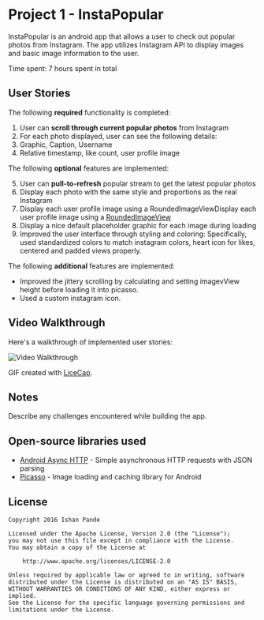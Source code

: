 # Project 1 - InstaPopular

InstaPopular is an android app that allows a user to check out popular photos from Instagram. 
The app utilizes Instagram API to display images and basic image information to the user.

Time spent: 7 hours spent in total

## User Stories

The following **required** functionality is completed:

1) User can **scroll through current popular photos** from Instagram
2) For each photo displayed, user can see the following details:
3) Graphic, Caption, Username
4) Relative timestamp, like count, user profile image

The following **optional** features are implemented:

5) User can **pull-to-refresh** popular stream to get the latest popular photos
6) Display each photo with the same style and proportions as the real Instagram
7) Display each user profile image using a RoundedImageViewDisplay each user profile image using a [RoundedImageView](https://github.com/vinc3m1/RoundedImageView)
8) Display a nice default placeholder graphic for each image during loading
9) Improved the user interface through styling and coloring:
	Specifically, used standardized colors to match instagram colors, heart icon for likes, centered and padded views properly.

The following **additional** features are implemented:

* Improved the jittery scrolling by calculating and setting imagevView height before loading it into picasso.
* Used a custom instagram icon.

## Video Walkthrough 

Here's a walkthrough of implemented user stories:

<img src='InstaPopular.gif' title='Video Walkthrough' width='' alt='Video Walkthrough' />

GIF created with [LiceCap](http://www.cockos.com/licecap/).

## Notes

Describe any challenges encountered while building the app.

## Open-source libraries used

- [Android Async HTTP](https://github.com/loopj/android-async-http) - Simple asynchronous HTTP requests with JSON parsing
- [Picasso](http://square.github.io/picasso/) - Image loading and caching library for Android

## License

    Copyright 2016 Ishan Pande

    Licensed under the Apache License, Version 2.0 (the "License");
    you may not use this file except in compliance with the License.
    You may obtain a copy of the License at

        http://www.apache.org/licenses/LICENSE-2.0

    Unless required by applicable law or agreed to in writing, software
    distributed under the License is distributed on an "AS IS" BASIS,
    WITHOUT WARRANTIES OR CONDITIONS OF ANY KIND, either express or implied.
    See the License for the specific language governing permissions and
    limitations under the License.
